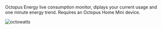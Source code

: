 Octopus Energy live consumption monitor, diplays your current usage and one minute energy trend. Requires an Octopus Home Mini device.

![octowatts](https://github.com/user-attachments/assets/95b1452e-712a-4ff8-814f-70ce6b075ab0)

